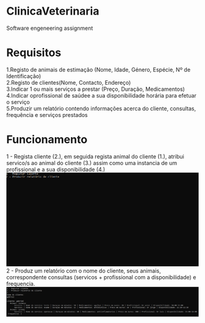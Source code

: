 # ClinicaVeterinaria
Software engeneering assignment

# Requisitos
1.Registo de animais de estimação (Nome, Idade, Género, Espécie, Nº de Identificação)  
2.Registo de clientes(Nome, Contacto, Endereço)  
3.Indicar 1 ou mais serviços a prestar (Preço, Duração, Medicamentos)  
4.Indicar oprofissional de saúdee a sua disponibilidade horária para efetuar o serviço  
5.Produzir  um  relatório  contendo  informações  acerca  do  cliente,  consultas, frequência  e serviços prestados  

# Funcionamento
1 - Regista cliente (2.), em seguida regista animal do cliente (1.), atribui servico/s ao animal do cliente (3.) assim como uma instancia de um profissional e a sua disponibilidade (4.)  
<img src="/res/option1.gif?raw=true" width="800px">  
2 - Produz um relatório com o nome do cliente, seus animais, correspondente consultas (servicos + profissional com a disponibilidade) e frequencia.  
<img src="/res/option2.png?raw=true" width="800px">  
